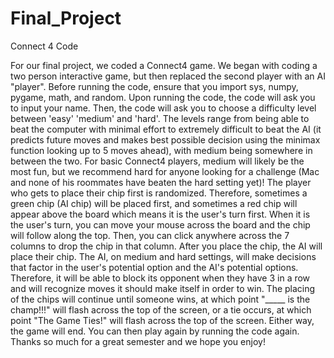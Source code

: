 # Final_Project
Connect 4 Code

For our final project, we coded a Connect4 game. We began with coding a two person interactive game, but then replaced the second player with an AI "player". Before running the code, ensure that you import sys, numpy, pygame, math, and random.  Upon running the code, the code will ask you to input your name. Then, the code will ask you to choose a difficulty level between 'easy' 'medium' and 'hard'. The levels range from being able to beat the computer with minimal effort to extremely difficult to beat the AI (it predicts future moves and makes best possible decision using the minimax function looking up to 5 moves ahead), with medium being somewhere in between the two. For basic Connect4 players, medium will likely be the most fun, but we recommend hard for anyone looking for a challenge (Mac and none of his roommates have beaten the hard setting yet)! The player who gets to place their chip first is randomized. Therefore, sometimes a green chip (AI chip) will be placed first, and sometimes a red chip will appear above the board which means it is the user's turn first. When it is the user's turn, you can move your mouse across the board and the chip will follow along the top. Then, you can click anywhere across the 7 columns to drop the chip in that column. After you place the chip, the AI will place their chip. The AI, on medium and hard settings, will make decisions that factor in the user's potential option and the AI's potential options. Therefore, it will be able to block its opponent when they have 3 in a row and will recognize moves it should make itself in order to win. The placing of the chips will continue until someone wins, at which point "_____ is the champ!!!" will flash across the top of the screen, or a tie occurs, at which point "The Game Ties!" will flash across the top of the screen. Either way, the game will end. You can then play again by running the code again. Thanks so much for a great semester and we hope you enjoy!
